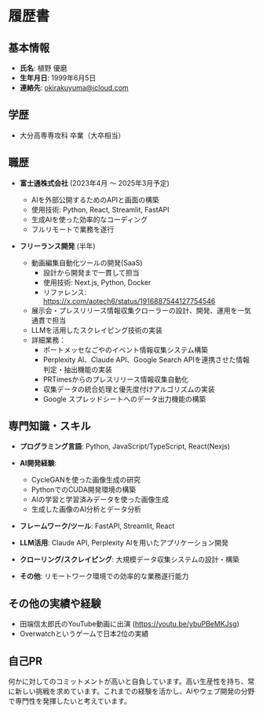 # 履歴書

## 基本情報
- **氏名**: 植野 優磨
- **生年月日**: 1999年6月5日
- **連絡先**: okirakuyuma@icloud.com

## 学歴
- 大分高専専攻科 卒業（大卒相当）

## 職歴
- **富士通株式会社** (2023年4月 〜 2025年3月予定)
  - AIを外部公開するためのAPIと画面の構築
  - 使用技術: Python, React, Streamlit, FastAPI
  - 生成AIを使った効率的なコーディング
  - フルリモートで業務を遂行

- **フリーランス開発** (半年)
  - 動画編集自動化ツールの開発(SaaS)
    - 設計から開発まで一貫して担当
    - 使用技術: Next.js, Python, Docker
    - リファレンス: https://x.com/aotech6/status/1916887544127754546
  - 展示会・プレスリリース情報収集クローラーの設計、開発、運用を一気通貫で担当
  - LLMを活用したスクレイピング技術の実装
  - 詳細業務：
    - ポートメッセなごやのイベント情報収集システム構築
    - Perplexity AI、Claude API、Google Search APIを連携させた情報判定・抽出機能の実装
    - PRTimesからのプレスリリース情報収集自動化
    - 収集データの統合処理と優先度付けアルゴリズムの実装
    - Google スプレッドシートへのデータ出力機能の構築

## 専門知識・スキル
- **プログラミング言語**: Python, JavaScript/TypeScript, React(Nexjs)
- **AI開発経験**:
  - CycleGANを使った画像生成の研究
  - PythonでのCUDA開発環境の構築
  - AIの学習と学習済みデータを使った画像生成
  - 生成した画像のAI分析とデータ分析
  
- **フレームワーク/ツール**: FastAPI, Streamlit, React
- **LLM活用**: Claude API, Perplexity AIを用いたアプリケーション開発
- **クローリング/スクレイピング**: 大規模データ収集システムの設計・構築
- **その他**: リモートワーク環境での効率的な業務遂行能力

## その他の実績や経験
- 田端信太郎氏のYouTube動画に出演 (https://youtu.be/ybuPBeMKJsg)
- Overwatchというゲームで日本2位の実績

## 自己PR
何かに対してのコミットメントが高いと自負しています。高い生産性を持ち、常に新しい挑戦を求めています。これまでの経験を活かし、AIやウェブ開発の分野で専門性を発揮したいと考えています。

